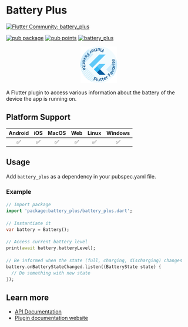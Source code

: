 # Battery Plus

[![Flutter Community: battery_plus](https://fluttercommunity.dev/_github/header/battery_plus)](https://github.com/fluttercommunity/community)

[![pub package](https://img.shields.io/pub/v/battery_plus.svg)](https://pub.dev/packages/battery_plus)
[![pub points](https://img.shields.io/pub/points/battery_plus?color=2E8B57&label=pub%20points)](https://pub.dev/packages/battery_plus/score)
[![battery_plus](https://github.com/fluttercommunity/plus_plugins/actions/workflows/battery_plus.yaml/badge.svg)](https://github.com/fluttercommunity/plus_plugins/actions/workflows/battery_plus.yaml)

<p class="center">
<center><a href="https://flutter.dev/docs/development/packages-and-plugins/favorites" target="_blank" rel="noreferrer noopener"><img src="../../../website/static/img/flutter-favorite-badge.png" width="100" alt="build"></a></center>
</p>

A Flutter plugin to access various information about the battery of the device the app is running on.

## Platform Support

| Android | iOS | MacOS | Web | Linux | Windows |
| :-----: | :-: | :---: | :-: | :---: | :----: |
|   ✅    | ✅  |  ✅   | ✅  |  ✅   |   ✅   |

## Usage

Add `battery_plus` as a dependency in your pubspec.yaml file.

### Example

```dart
// Import package
import 'package:battery_plus/battery_plus.dart';

// Instantiate it
var battery = Battery();

// Access current battery level
print(await battery.batteryLevel);

// Be informed when the state (full, charging, discharging) changes
battery.onBatteryStateChanged.listen((BatteryState state) {
  // Do something with new state
});
```

## Learn more

- [API Documentation](https://pub.dev/documentation/battery_plus/latest/battery_plus/battery_plus-library.html)
- [Plugin documentation website](https://plus.fluttercommunity.dev/docs/battery_plus/overview)
